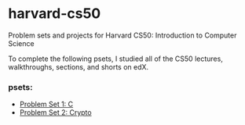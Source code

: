 # harvard-cs50
Problem sets and projects for Harvard CS50: Introduction to Computer Science

To complete the following psets, I studied all of the CS50 lectures, walkthroughs, sections, and shorts on edX.

### psets:
- [Problem Set 1: C](https://cdn.cs50.net/2015/x/psets/1/pset1/pset1.html)
- [Problem Set 2: Crypto](http://cdn.cs50.net/2016/x/psets/2/pset2/pset2.html)
